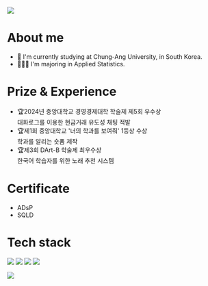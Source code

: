 ![](https://capsule-render.vercel.app/api?section=header&type=slice&text=Lee%20seungjae&color=random)
# About me
- 🏫 I'm currently studying at Chung-Ang University, in South Korea.
- 🧑🏻‍💻 I'm majoring in Applied Statistics.
# Prize & Experience
- 🏆2024년 중앙대학교 경영경제대학 학술제 제5회 우수상  
대화로그를 이용한 현금거래 유도성 채팅 적발
- 🏆제1회 중앙대학교 '너의 학과를 보여줘' 1등상 수상  
학과를 알리는 숏폼 제작
- 🏆제3회 DArt-B 학술제 최우수상  
한국어 학습자를 위한 노래 추천 시스템
# Certificate
- ADsP
- SQLD
# Tech stack
<img src="https://img.shields.io/badge/Python-3766AB?style=flat-square&logo=Python&logoColor=white"/></a> 
<img src="https://img.shields.io/badge/R-276DC3?logo=R">
<img src="https://img.shields.io/badge/SPSS-CC6699?logo=SPSS">
<img src="https://img.shields.io/badge/MySQL-4479A1?logo=MySQL&logoColor=white">

<img src="https://img.shields.io/badge/Colab-FFDB00?logo=googlecolab">    



<!--
**seungjjae/seungjjae** is a ✨ _special_ ✨ repository because its `README.md` (this file) appears on your GitHub profile.

Here are some ideas to get you started:
About me
- 🏫 I'm currently studying at Chung-Ang University, in South Korea.
- 🧑🏻‍💻 I'm majoring in Applied Statistics.
- 👯 I’m looking to collaborate on ...
- 🤔 I’m looking for help with ...
- 💬 Ask me about ...
- 📫 How to reach me: ...
- 😄 Pronouns: ...
- ⚡ Fun fact: ...
-->
